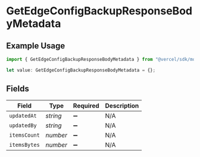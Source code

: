 # GetEdgeConfigBackupResponseBodyMetadata

## Example Usage

```typescript
import { GetEdgeConfigBackupResponseBodyMetadata } from "@vercel/sdk/models/getedgeconfigbackupop.js";

let value: GetEdgeConfigBackupResponseBodyMetadata = {};
```

## Fields

| Field              | Type               | Required           | Description        |
| ------------------ | ------------------ | ------------------ | ------------------ |
| `updatedAt`        | *string*           | :heavy_minus_sign: | N/A                |
| `updatedBy`        | *string*           | :heavy_minus_sign: | N/A                |
| `itemsCount`       | *number*           | :heavy_minus_sign: | N/A                |
| `itemsBytes`       | *number*           | :heavy_minus_sign: | N/A                |
